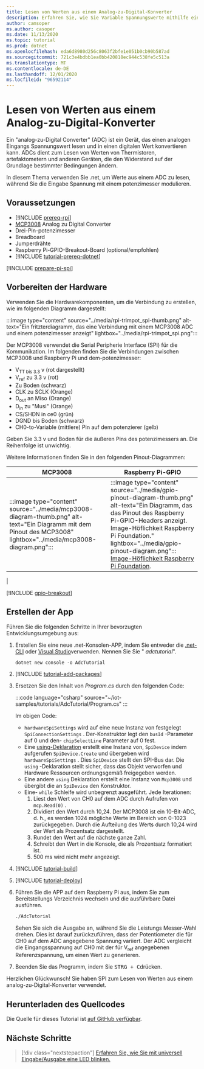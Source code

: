 ```yaml
---
title: Lesen von Werten aus einem Analog-zu-Digital-Konverter
description: Erfahren Sie, wie Sie Variable Spannungswerte mithilfe eines Analog-zu-Digital Konverters lesen.
author: camsoper
ms.author: casoper
ms.date: 11/13/2020
ms.topic: tutorial
ms.prod: dotnet
ms.openlocfilehash: eda6d8980d256c8063f2bfe1e051b0cb90b587ad
ms.sourcegitcommit: 721c3e4bdbb1ea0bb420818ec944c538fe5c513a
ms.translationtype: MT
ms.contentlocale: de-DE
ms.lasthandoff: 12/01/2020
ms.locfileid: "96592114"
---
```

<!--markdownlint-disable DOCSMD011 -->
# <a name="read-values-from-an-analog-to-digital-converter"></a>Lesen von Werten aus einem Analog-zu-Digital-Konverter

Ein "analog-zu-Digital Converter" (ADC) ist ein Gerät, das einen analogen Eingangs Spannungswert lesen und in einen digitalen Wert konvertieren kann. ADCs dient zum Lesen von Werten von Thermistoren, artefaktometern und anderen Geräten, die den Widerstand auf der Grundlage bestimmter Bedingungen ändern.

In diesem Thema verwenden Sie .net, um Werte aus einem ADC zu lesen, während Sie die Eingabe Spannung mit einem potenzimesser modulieren.

## <a name="prerequisites"></a>Voraussetzungen

- [!INCLUDE [prereq-rpi](../includes/prereq-rpi.md)]
- [MCP3008](https://www.microchip.com/wwwproducts/MCP3008) <span class="docon docon-navigate-external x-hidden-focus"></span> Analog zu Digital Converter
- Drei-Pin-potenzimesser
- Breadboard
- Jumperdrähte
- Raspberry Pi-GPIO-Breakout-Board (optional/empfohlen)
- [!INCLUDE [tutorial-prereq-dotnet](../includes/tutorial-prereq-dotnet.md)]

[!INCLUDE [prepare-pi-spi](../includes/prepare-pi-spi.md)]

## <a name="prepare-the-hardware"></a>Vorbereiten der Hardware

Verwenden Sie die Hardwarekomponenten, um die Verbindung zu erstellen, wie im folgenden Diagramm dargestellt:

:::image type="content" source="../media/rpi-trimpot_spi-thumb.png" alt-text="Ein fritzterdiagramm, das eine Verbindung mit einem MCP3008 ADC und einem potenzimesser anzeigt" lightbox="../media/rpi-trimpot_spi.png":::

Der MCP3008 verwendet die Serial Peripherie Interface (SPI) für die Kommunikation. Im folgenden finden Sie die Verbindungen zwischen MCP3008 und Raspberry Pi und dem-potenzimesser:

- V<sub>TT bis 3.3</sub> v (rot dargestellt)
- V<sub>ref</sub> zu 3.3 v (rot)
- Zu Boden (schwarz)
- CLK zu SCLK (Orange)
- D<sub>out</sub> an Miso (Orange)
- D<sub>in</sub> zu "Musi" (Orange)
- CS/SHDN in ce0 (grün)
- DGND bis Boden (schwarz)
- CH0-to-Variable (mittlere) Pin auf dem potenzierer (gelb)

Geben Sie 3.3 v und Boden für die äußeren Pins des potenzimessers an. Die Reihenfolge ist unwichtig.

Weitere Informationen finden Sie in den folgenden Pinout-Diagrammen:

| MCP3008  | Raspberry Pi-GPIO |
|----------|-------------------|
| :::image type="content" source="../media/mcp3008-diagram-thumb.png" alt-text="Ein Diagramm mit dem Pinout des MCP3008" lightbox="../media/mcp3008-diagram.png"::: | :::image type="content" source="../media/gpio-pinout-diagram-thumb.png" alt-text="Ein Diagramm, das das Pinout des Raspberry Pi-GPIO-Headers anzeigt. Image-Höflichkeit Raspberry Pi Foundation." lightbox="../media/gpio-pinout-diagram.png":::<br />[Image-Höflichkeit Raspberry Pi Foundation](https://www.raspberrypi.org/documentation/usage/gpio/).
 |

[!INCLUDE [gpio-breakout](../includes/gpio-breakout.md)]

## <a name="create-the-app"></a>Erstellen der App

Führen Sie die folgenden Schritte in Ihrer bevorzugten Entwicklungsumgebung aus:

1. Erstellen Sie eine neue .net-Konsolen-APP, indem Sie entweder die [.net-CLI](../../core/tools/dotnet-new.md) oder [Visual Studio](../../core/tutorials/with-visual-studio.md)verwenden. Nennen Sie Sie " *adctutorial*".

    ```dotnetcli
    dotnet new console -o AdcTutorial
    ```

1. [!INCLUDE [tutorial-add-packages](../includes/tutorial-add-packages.md)]
1. Ersetzen Sie den Inhalt von *Program.cs* durch den folgenden Code:

    :::code language="csharp" source="~/iot-samples/tutorials/AdcTutorial/Program.cs" :::

    Im obigen Code:

    - `hardwareSpiSettings` wird auf eine neue Instanz von festgelegt `SpiConnectionSettings` . Der-Konstruktor legt den `busId` -Parameter auf 0 und den- `chipSelectLine` Parameter auf 0 fest.
    - Eine [using-Deklaration](../../csharp/whats-new/csharp-8.md#using-declarations) erstellt eine Instanz von, `SpiDevice` indem aufgerufen `SpiDevice.Create` und übergeben wird `hardwareSpiSettings` . Dies `SpiDevice` stellt den SPI-Bus dar. Die `using` -Deklaration stellt sicher, dass das Objekt verworfen und Hardware Ressourcen ordnungsgemäß freigegeben werden.
    - Eine andere `using` Deklaration erstellt eine Instanz von `Mcp3008` und übergibt die an `SpiDevice` den Konstruktor.
    - Eine- `while` Schleife wird unbegrenzt ausgeführt. Jede Iterationen:
        1. Liest den Wert von CH0 auf dem ADC durch Aufrufen von `mcp.Read(0)` .
        1. Dividiert den Wert durch 10,24. Der MCP3008 ist ein 10-Bit-ADC, d. h., es werden 1024 mögliche Werte im Bereich von 0-1023 zurückgegeben. Durch die Aufteilung des Werts durch 10,24 wird der Wert als Prozentsatz dargestellt.
        1. Rundet den Wert auf die nächste ganze Zahl.
        1. Schreibt den Wert in die Konsole, die als Prozentsatz formatiert ist.
        1. 500 ms wird nicht mehr angezeigt.

1. [!INCLUDE [tutorial-build](../includes/tutorial-build.md)]
1. [!INCLUDE [tutorial-deploy](../includes/tutorial-deploy.md)]
1. Führen Sie die APP auf dem Raspberry Pi aus, indem Sie zum Bereitstellungs Verzeichnis wechseln und die ausführbare Datei ausführen.

    ```bash
    ./AdcTutorial
    ```

    Sehen Sie sich die Ausgabe an, während Sie die Leistungs Messer-Wahl drehen. Dies ist darauf zurückzuführen, dass der Potentiometer die für CH0 auf dem ADC angegebene Spannung variiert. Der ADC vergleicht die Eingangsspannung auf CH0 mit der für V<sub>ref</sub> angegebenen Referenzspannung, um einen Wert zu generieren.

1. Beenden Sie das Programm, indem Sie <kbd>STRG + C</kbd>drücken.

Herzlichen Glückwunsch! Sie haben SPI zum Lesen von Werten aus einem analog-zu-Digital-Konverter verwendet.

## <a name="get-the-source-code"></a>Herunterladen des Quellcodes

Die Quelle für dieses Tutorial ist [auf GitHub verfügbar](https://github.com/MicrosoftDocs/dotnet-iot-assets/tree/master/tutorials/AdcTutorial). <span class="docon docon-navigate-external x-hidden-focus"></span>

## <a name="next-steps"></a>Nächste Schritte

> [!div class="nextstepaction"]
> [Erfahren Sie, wie Sie mit universell Eingabe/Ausgabe eine LED blinken.](../tutorials/blink-led.md)
